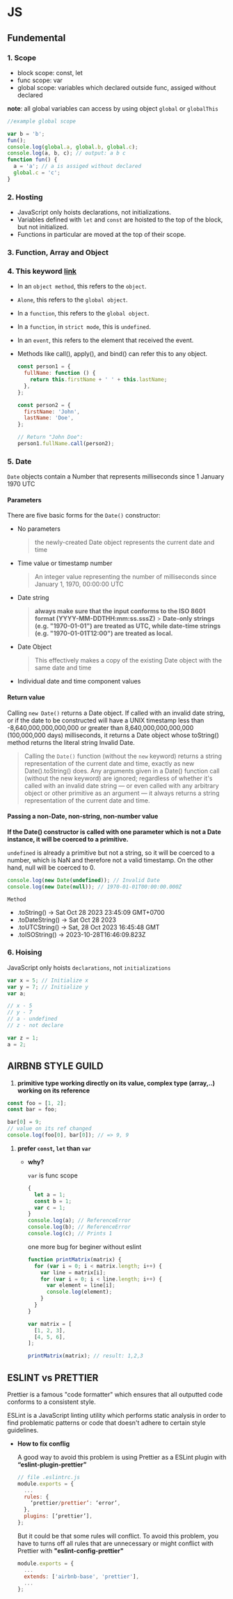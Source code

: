 # JS

## Fundemental

### 1. Scope

- block scope: const, let
- func scope: var
- global scope: variables which declared outside func, assiged without declared

**note**: all global variables can access by using object `global` or `globalThis`

```js
//example global scope

var b = 'b';
fun();
console.log(global.a, global.b, global.c);
console.log(a, b, c); // output: a b c
function fun() {
  a = 'a'; // a is assiged without declared
  global.c = 'c';
}
```

### 2. Hosting

- JavaScript only hoists declarations, not initializations.
- Variables defined with `let` and `const` are hoisted to the top of the block, but not initialized.
- Functions in particular are moved at the top of their scope.

### 3. Function, Array and Object

### 4. This keyword [link](https://jintechflow.wordpress.com/2020/09/27/dive-in-depth-into-javascript-functions/#What-is-a-JavaScript-Function)

- In an `object method`, this refers to the `object`.

- `Alone`, this refers to the `global object`.

- In a `function`, this refers to the `global object`.

- In a `function`, in `strict mode`, this is `undefined`.

- In an `event`, this refers to the element that received the event.

- Methods like call(), apply(), and bind() can refer this to any object.

  ```js
  const person1 = {
    fullName: function () {
      return this.firstName + ' ' + this.lastName;
    },
  };

  const person2 = {
    firstName: 'John',
    lastName: 'Doe',
  };

  // Return "John Doe":
  person1.fullName.call(person2);
  ```

### 5. Date

`Date` objects contain a Number that represents milliseconds since 1 January 1970 UTC

#### Parameters

There are five basic forms for the `Date()` constructor:

- No parameters

  > the newly-created Date object represents the current date and time

- Time value or timestamp number

  > An integer value representing the number of milliseconds since January 1, 1970, 00:00:00 UTC

- Date string

  > **always make sure that the input conforms to the ISO 8601 format (YYYY-MM-DDTHH:mm:ss.sssZ)** > **Date-only strings (e.g. "1970-01-01") are treated as UTC, while date-time strings (e.g. "1970-01-01T12:00") are treated as local.**

- Date Object

  > This effectively makes a copy of the existing Date object with the same date and time

- Individual date and time component values

#### Return value

Calling `new Date()` returns a Date object. If called with an invalid date string, or if the date to be constructed will have a UNIX timestamp less than -8,640,000,000,000,000 or greater than 8,640,000,000,000,000 (100,000,000 days) milliseconds, it returns a Date object whose toString() method returns the literal string Invalid Date.

> Calling the `Date()` function (without the `new` keyword) returns a string representation of the current date and time, exactly as new Date().toString() does. Any arguments given in a Date() function call (without the new keyword) are ignored; regardless of whether it's called with an invalid date string — or even called with any arbitrary object or other primitive as an argument — it always returns a string representation of the current date and time.

#### Passing a non-Date, non-string, non-number value

**If the Date() constructor is called with one parameter which is not a Date instance, it will be coerced to a primitive.**

`undefined` is already a primitive but not a string, so it will be coerced to a number, which is NaN and therefore not a valid timestamp. On the other hand, null will be coerced to 0.

```js
console.log(new Date(undefined)); // Invalid Date
console.log(new Date(null)); // 1970-01-01T00:00:00.000Z
```

`Method`

- .toString() -> Sat Oct 28 2023 23:45:09 GMT+0700
- .toDateString() -> Sat Oct 28 2023
- .toUTCString() -> Sat, 28 Oct 2023 16:45:48 GMT
- .toISOString() -> 2023-10-28T16:46:09.823Z

### 6. Hoising

JavaScript only hoists `declarations`, not `initializations`

```js
var x = 5; // Initialize x
var y = 7; // Initialize y
var a;

// x - 5
// y - 7
// a - undefined
// z - not declare

var z = 1;
a = 2;
```

## AIRBNB STYLE GUILD

1. **primitive type working directly on its value, complex type (array,..) working on its reference**

```js
const foo = [1, 2];
const bar = foo;

bar[0] = 9;
// value on its ref changed
console.log(foo[0], bar[0]); // => 9, 9
```

1. **prefer `const`, `let` than `var`**

   - **why?**

     `var` is func scope

     ```js
     {
       let a = 1;
       const b = 1;
       var c = 1;
     }
     console.log(a); // ReferenceError
     console.log(b); // ReferenceError
     console.log(c); // Prints 1
     ```

     one more bug for beginer without eslint

     ```js
     function printMatrix(matrix) {
       for (var i = 0; i < matrix.length; i++) {
         var line = matrix[i];
         for (var i = 0; i < line.length; i++) {
           var element = line[i];
           console.log(element);
         }
       }
     }

     var matrix = [
       [1, 2, 3],
       [4, 5, 6],
     ];

     printMatrix(matrix); // result: 1,2,3
     ```

## ESLINT vs PRETTIER

Prettier is a famous "code formatter" which ensures that all outputted code conforms to a consistent style.

ESLint is a JavaScript linting utility which performs static analysis in order to find problematic patterns or code that doesn't adhere to certain style guidelines.

- **How to fix conflig**

  A good way to avoid this problem is using Prettier as a ESLint plugin with **“eslint-plugin-prettier”**

  ```js
  // file .eslintrc.js
  module.exports = {
    ...
    rules: {
      ‘prettier/prettier’: ‘error’,
    },
    plugins: [‘prettier’],
  };
  ```

  But it could be that some rules will conflict. To avoid this problem, you have to turns off all rules that are unnecessary or might conflict with Prettier with **"eslint-config-prettier"**

  ```js
  module.exports = {
    ...
    extends: ['airbnb-base', 'prettier'],
    ...
  };
  ```
